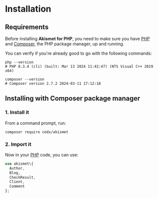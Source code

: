 # Installation

## Requirements
Before installing **Akismet for PHP**, you need to make sure you have [PHP](https://www.php.net)
and [Composer](https://getcomposer.org), the PHP package manager, up and running.
	
You can verify if you're already good to go with the following commands:

``` shell
php --version
# PHP 8.3.4 (cli) (built: Mar 13 2024 11:42:47) (NTS Visual C++ 2019 x64)

composer --version
# Composer version 2.7.2 2024-03-11 17:12:18
```

## Installing with Composer package manager

### 1. Install it
From a command prompt, run:

``` shell
composer require cedx/akismet
```

### 2. Import it
Now in your [PHP](https://www.php.net) code, you can use:

``` php
use akismet\{
  Author,
  Blog,
  CheckResult,
  Client,
  Comment
};
```
